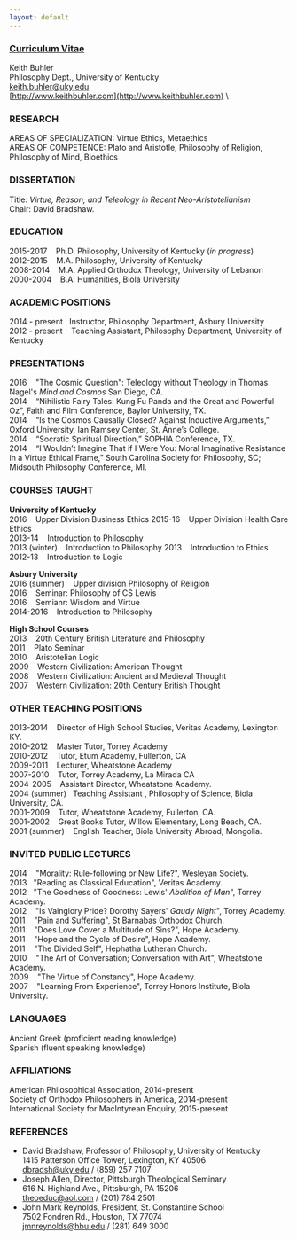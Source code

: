 ```yaml
---
layout: default
--- 
```


### [Curriculum Vitae](http://keithbuhler.github.io/Buhler-CV.pdf)
Keith Buhler  
Philosophy Dept., University of Kentucky    
[keith.buhler@uky.edu](emailto:keith.buhler@uky.edu)  
[http://www.keithbuhler.com](http://www.keithbuhler.com)  \  

### RESEARCH
AREAS OF SPECIALIZATION: Virtue Ethics, Metaethics       
AREAS OF COMPETENCE: Plato and Aristotle, Philosophy of Religion, Philosophy of Mind, Bioethics  

### DISSERTATION
Title: *Virtue, Reason, and Teleology in Recent Neo-Aristotelianism*    
Chair: David Bradshaw.   


### EDUCATION

2015-2017  &nbsp;&nbsp; Ph.D. Philosophy, University of Kentucky   (*in progress*)  
2012-2015  &nbsp;&nbsp; M.A. Philosophy, University of Kentucky   
2008-2014  &nbsp;&nbsp; M.A. Applied Orthodox Theology, University of Lebanon   
2000-2004  &nbsp;&nbsp; B.A. Humanities, Biola University   


### ACADEMIC POSITIONS
2014 - present &nbsp;&nbsp;Instructor, Philosophy Department, Asbury University  
2012 - present &nbsp;&nbsp; Teaching Assistant, Philosophy Department, University of Kentucky  


### PRESENTATIONS
2016 &nbsp;&nbsp; "The Cosmic Question": Teleology without Theology in Thomas Nagel's *Mind and Cosmos*  San Diego, CA.   
2014 &nbsp;&nbsp;   “Nihilistic Fairy Tales: Kung Fu Panda and the Great and Powerful Oz”, Faith and Film Conference, Baylor University, TX.       
2014 &nbsp;&nbsp;  “Is the Cosmos Causally Closed? Against Inductive Arguments,” Oxford University, Ian Ramsey Center, St. Anne’s College.  
2014 &nbsp;&nbsp;  “Socratic Spiritual Direction,” SOPHIA Conference, TX.  
2014 &nbsp;&nbsp;  “I Wouldn’t Imagine That if I Were You: Moral Imaginative Resistance in a Virtue Ethical Frame,” South Carolina Society for Philosophy, SC;  Midsouth Philosophy Conference, MI.  


### COURSES TAUGHT 

**University of Kentucky**  
2016 &nbsp;&nbsp; Upper Division Business Ethics
2015-16 &nbsp;&nbsp; Upper Division Health Care Ethics         
2013-14 &nbsp;&nbsp; Introduction to Philosophy  
2013 (winter) &nbsp;&nbsp; Introduction to Philosophy
2013 &nbsp;&nbsp; Introduction to Ethics   
2012-13 &nbsp;&nbsp; Introduction to Logic 

**Asbury University**  
2016 (summer) &nbsp;&nbsp; Upper division Philosophy of Religion  
2016 &nbsp;&nbsp; Seminar: Philosophy of CS Lewis  
2016 &nbsp;&nbsp; Semianr: Wisdom and Virtue    
2014-2016 &nbsp;&nbsp; Introduction to Philosophy

**High School Courses**  
2013 &nbsp;&nbsp; 20th Century British Literature and Philosophy  
2011 &nbsp;&nbsp; Plato Seminar  
2010 &nbsp;&nbsp; Aristotelian Logic  
2009 &nbsp;&nbsp; Western Civilization: American Thought   
2008 &nbsp;&nbsp; Western Civilization: Ancient and Medieval Thought  
2007 &nbsp;&nbsp; Western Civilization: 20th Century British Thought  

### OTHER TEACHING POSITIONS
2013-2014 &nbsp;&nbsp;   Director of High School Studies, Veritas Academy, Lexington KY.   
2010-2012  &nbsp;&nbsp;  Master Tutor, Torrey Academy    
2010-2012  &nbsp;&nbsp;  Tutor, Etum Academy, Fullerton, CA  
2009-2011  &nbsp;&nbsp;  Lecturer, Wheatstone Academy  
2007-2010  &nbsp;&nbsp;  Tutor, Torrey Academy, La Mirada CA  
2004-2005 &nbsp;&nbsp;   Assistant Director, Wheatstone Academy.  
2004 (summer)&nbsp;&nbsp; Teaching Assistant , Philosophy of Science, Biola University, CA.  
2001-2009  &nbsp;&nbsp;  Tutor, Wheatstone Academy, Fullerton, CA.   
2001-2002  &nbsp;&nbsp;  Great Books Tutor, Willow Elementary, Long Beach, CA.  
2001 (summer) &nbsp;&nbsp; English Teacher, Biola University Abroad, Mongolia.

### INVITED PUBLIC LECTURES
2014 &nbsp;&nbsp; "Morality: Rule-following or New Life?", Wesleyan Society.   
2013&nbsp;&nbsp; "Reading as Classical Education", Veritas Academy.  
2012 &nbsp;&nbsp;"The Goodness of Goodness: Lewis' *Abolition of Man*", Torrey Academy.   
2012 &nbsp;&nbsp; "Is Vainglory Pride? Dorothy Sayers' *Gaudy Night*", Torrey Academy.  
2011 &nbsp;&nbsp; "Pain and Suffering", St Barnabas Orthodox Church.    
2011 &nbsp;&nbsp; "Does Love Cover a Multitude of Sins?", Hope Academy.  
2011 &nbsp;&nbsp; "Hope and the Cycle of Desire", Hope Academy.  
2011 &nbsp;&nbsp; "The Divided Self", Hephatha Lutheran Church.     
2010 &nbsp;&nbsp; "The Art of Conversation; Conversation with Art", Wheatstone Academy.  
2009 &nbsp;&nbsp; "The Virtue of Constancy", Hope Academy.     
2007 &nbsp;&nbsp; "Learning From Experience", Torrey Honors Institute, Biola University.   


### LANGUAGES ###
Ancient Greek (proficient reading knowledge)  
Spanish  (fluent speaking knowledge)  


### AFFILIATIONS
American Philosophical Association, 2014-present  
Society of Orthodox Philosophers in America, 2014-present  
International Society for MacIntyrean Enquiry, 2015-present 



### REFERENCES
* David Bradshaw, Professor of Philosophy, University of Kentucky   
1415 Patterson Office Tower, Lexington, KY 40506   
[dbradsh@uky.edu](emailto:dbradsh@uky.edu) / (859) 257 7107
* Joseph Allen, Director, Pittsburgh Theological Seminary   
616 N. Highland Ave., Pittsburgh, PA 15206   
[theoeduc@aol.com](emailto:theoeduc@aol.com) / (201) 784 2501
* John Mark Reynolds, President, St. Constantine School  
7502 Fondren Rd., Houston, TX 77074    
[jmnreynolds@hbu.edu](emailto:jmnreynolds@hbu.edu) / (281) 649 3000   
